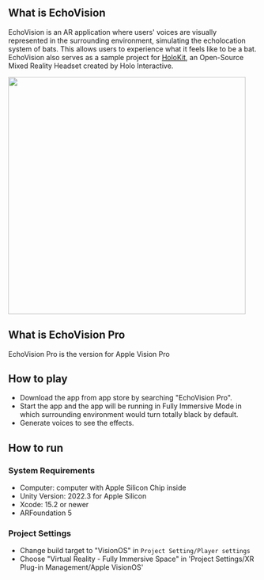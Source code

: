 ## What is EchoVision

EchoVision is an AR application where users' voices are visually represented in the surrounding environment, simulating the echolocation system of bats. This allows users to experience what it feels like to be a bat. <br>
EchoVision also serves as a sample project for [HoloKit](https://holokit.io/), an Open-Source Mixed Reality Headset created by Holo Interactive.
<div>
<img src="Documentation~/images/preview.avif" width="480" />
</div>

## What is EchoVision Pro
EchoVision Pro is the version for Apple Vision Pro


## How to play
- Download the app from app store by searching "EchoVision Pro". 
- Start the app and the app will be running in Fully Immersive Mode in which surrounding environment would turn totally black by default.
- Generate voices to see the effects.


## How to run
### System Requirements
- Computer: computer with Apple Silicon Chip inside
- Unity Version: 2022.3 for Apple Silicon
- Xcode: 15.2 or newer
- ARFoundation 5
  
### Project Settings
- Change build target to "VisionOS" in `Project Setting/Player settings`
- Choose "Virtual Reality - Fully Immersive Space" in 'Project Settings/XR Plug-in Management/Apple VisionOS'

